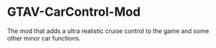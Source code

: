 # GTAV-CarControl-Mod
The mod that adds a ultra realistic cruise control to the game and some other minor car functions.

